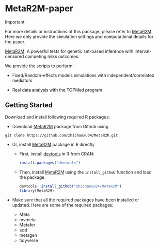 # MetaR2M-paper


> [!IMPORTANT]  
> For more details or instructions of this package, please refer to [MetaR2M](https://github.com/zhichaoxu04/MetaR2M). Here we only provide the simulation settings and computational details for the paper.

[MetaR2M](https://github.com/zhichaoxu04/MetaR2M): A powerful tests for genetic set-based inference with interval-censored competing risks outcomes.

We provide the scripts to perform:

- Fixed/Random-effects models simulations with independent/correlated mediators

- Real data analysis with the TOPMed program



## Getting Started

Download and install following required R packages:

- Download [MetaR2M](https://github.com/zhichaoxu04/MetaR2M) package from
  Github using:

<!-- -->

    git clone https://github.com/zhichaoxu04/MetaR2M.git

- Or, install [MetaR2M](https://github.com/zhichaoxu04/MetaR2M) package in
  R directly

  - First, install [devtools](https://devtools.r-lib.org) in R from
    CRAN:

    ``` r
    install.packages("devtools")
    ```

  - Then, install [MetaR2M](https://github.com/zhichaoxu04/MetaR2M) using
    the `install_github` function and load the package:

    ``` r
    devtools::install_github("zhichaoxu04/MetaR2M")
    library(MetaR2M)
    ```

- Make sure that all the required packages have been installed or
  updated. Here are some of the required packages:

  - Meta
  - mvmeta
  - Metafor
  - aod
  - metagen
  - tidyverse

